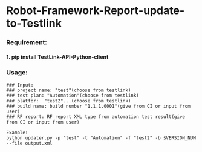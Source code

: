 # Robot-Framework-Report-update-to-Testlink

### Requirement:
####   1. pip install TestLink-API-Python-client

### Usage:

```
### Input:
### project name: "test"(choose from testlink)
### test plan: "Automation"(choose from testlink)
### platfor:  "test2"...(choose from testlink)
### build name: build number "1.1.1.0001"(give from CI or input from user)
### RF report: RF report XML type from automation test result(give from CI or input from user)
```

```
Example:
python updater.py -p "test" -t "Automation" -f "test2" -b $VERSION_NUM --file output.xml 
```

